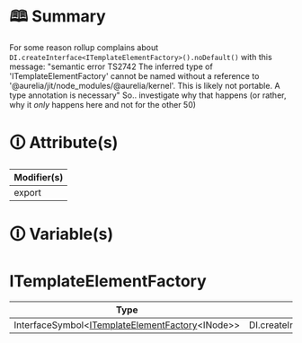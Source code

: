 # &#128366; Summary

For some reason rollup complains about `DI.createInterface<ITemplateElementFactory>().noDefault()` with this message:
"semantic error TS2742 The inferred type of 'ITemplateElementFactory' cannot be named without a reference to '@aurelia/jit/node_modules/@aurelia/kernel'. This is likely not portable. A type annotation is necessary"
So.. investigate why that happens (or rather, why it *only* happens here and not for the other 50)

# &#128712; Attribute(s)

| Modifier(s)                            |
|----------------------------------------|
| export |

# &#128712; Variable(s)

# ITemplateElementFactory

| Type                        | Initializer                       |
|-----------------------------|-----------------------------------|
| InterfaceSymbol&lt;[ITemplateElementFactory](https://hamedfathi.gitbook.io/aurelia-2-doc-api/jit-html/interface/template-element-factory/itemplateelementfactory)&lt;INode&gt;&gt; | DI.createInterface<ITemplateElementFactory>('ITemplateElementFactory').noDefault() |